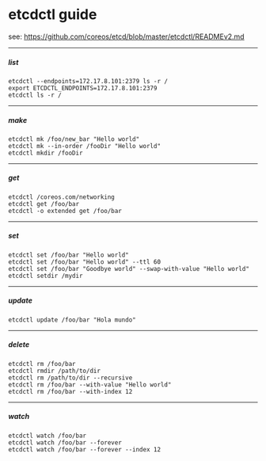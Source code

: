 # etcdctl guide

see: https://github.com/coreos/etcd/blob/master/etcdctl/READMEv2.md

----------------------------------------------------------------------------------------------------
##### list 

```
etcdctl --endpoints=172.17.8.101:2379 ls -r /
export ETCDCTL_ENDPOINTS=172.17.8.101:2379
etcdctl ls -r /
```

----------------------------------------------------------------------------------------------------
##### make

```
etcdctl mk /foo/new_bar "Hello world"
etcdctl mk --in-order /fooDir "Hello world"
etcdctl mkdir /fooDir
```

----------------------------------------------------------------------------------------------------
##### get

```
etcdctl /coreos.com/networking
etcdctl get /foo/bar
etcdctl -o extended get /foo/bar
```

----------------------------------------------------------------------------------------------------
##### set

```
etcdctl set /foo/bar "Hello world"
etcdctl set /foo/bar "Hello world" --ttl 60
etcdctl set /foo/bar "Goodbye world" --swap-with-value "Hello world"
etcdctl setdir /mydir
```

----------------------------------------------------------------------------------------------------
##### update

```
etcdctl update /foo/bar "Hola mundo"
```

----------------------------------------------------------------------------------------------------
##### delete

```
etcdctl rm /foo/bar
etcdctl rmdir /path/to/dir
etcdctl rm /path/to/dir --recursive
etcdctl rm /foo/bar --with-value "Hello world"
etcdctl rm /foo/bar --with-index 12
```

----------------------------------------------------------------------------------------------------
##### watch 

```
etcdctl watch /foo/bar
etcdctl watch /foo/bar --forever
etcdctl watch /foo/bar --forever --index 12
```

